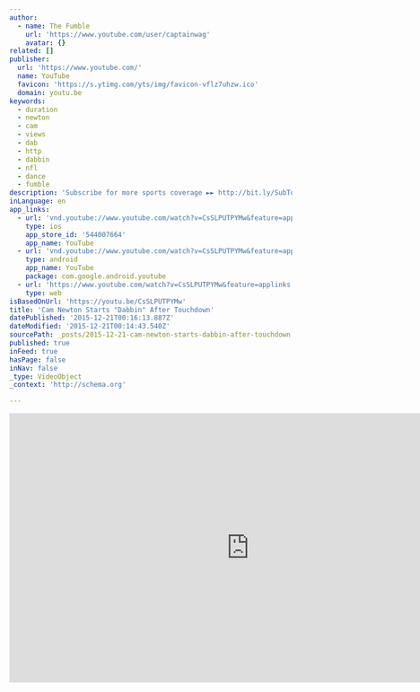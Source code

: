 ```yaml
---
author:
  - name: The Fumble
    url: 'https://www.youtube.com/user/captainwag'
    avatar: {}
related: []
publisher:
  url: 'https://www.youtube.com/'
  name: YouTube
  favicon: 'https://s.ytimg.com/yts/img/favicon-vflz7uhzw.ico'
  domain: youtu.be
keywords:
  - duration
  - newton
  - cam
  - views
  - dab
  - http
  - dabbin
  - nfl
  - dance
  - fumble
description: 'Subscribe for more sports coverage ►► http://bit.ly/SubToFumble Dolphins Trick Titans with Statue of Liberty TD ►► http://bit.ly/Dolphins_Trick_Play Colts Attempt Dumbest Trick Play Ever, Fail Miserably ►► http://bit.ly/Colts_Fail_Play The Carolina Panthers came roaring back in Seattle on Sunday, winning in the final seconds on a huge touchdown.'
inLanguage: en
app_links:
  - url: 'vnd.youtube://www.youtube.com/watch?v=CsSLPUTPYMw&feature=applinks'
    type: ios
    app_store_id: '544007664'
    app_name: YouTube
  - url: 'vnd.youtube://www.youtube.com/watch?v=CsSLPUTPYMw&feature=applinks'
    type: android
    app_name: YouTube
    package: com.google.android.youtube
  - url: 'https://www.youtube.com/watch?v=CsSLPUTPYMw&feature=applinks'
    type: web
isBasedOnUrl: 'https://youtu.be/CsSLPUTPYMw'
title: 'Cam Newton Starts "Dabbin" After Touchdown'
datePublished: '2015-12-21T00:16:13.887Z'
dateModified: '2015-12-21T00:14:43.540Z'
sourcePath: _posts/2015-12-21-cam-newton-starts-dabbin-after-touchdown.md
published: true
inFeed: true
hasPage: false
inNav: false
_type: VideoObject
_context: 'http://schema.org'

---
```

<iframe src="https://cdn.embedly.com/widgets/media.html?src=https%3A%2F%2Fwww.youtube.com%2Fembed%2FCsSLPUTPYMw%3Ffeature%3Doembed&amp;url=https%3A%2F%2Fwww.youtube.com%2Fwatch%3Fv%3DCsSLPUTPYMw%26feature%3Dyoutu.be&amp;image=https%3A%2F%2Fi.ytimg.com%2Fvi%2FCsSLPUTPYMw%2Fhqdefault.jpg&amp;key=b7d04c9b404c499eba89ee7072e1c4f7&amp;type=text%2Fhtml&amp;schema=youtube" width="854" height="480" scrolling="no" frameborder="0" allowfullscreen="allowfullscreen" style=""></iframe>